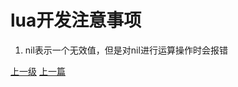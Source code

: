 # lua开发注意事项
1. nil表示一个无效值，但是对nil进行运算操作时会报错












[上一级](base.md)
[上一篇](lua_CartesianProduct.md)

